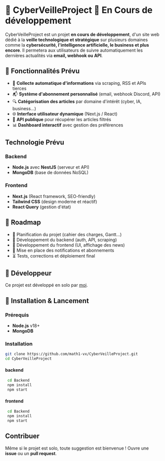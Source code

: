 # 🚀 CyberVeilleProject 🔄 En Cours de développement 

CyberVeilleProject est un projet **en cours de développement**, d'un site web dédié à la **veille technologique et stratégique** sur plusieurs domaines comme la **cybersécurité, l'intelligence artificielle, le business et plus encore**. Il permetera aux utilisateurs de suivre automatiquement les dernières actualités via **email, webhook ou API**.

## 🌟 Fonctionnalités Prévu 
- 📌 **Collecte automatique d'informations** via scraping, RSS et APIs tierces
- 📬 **Système d'abonnement personnalisé** (email, webhook Discord, API)
- 🔍 **Catégorisation des articles** par domaine d'intérêt (cyber, IA, business…)
- 🌐 **Interface utilisateur dynamique** (Next.js / React)
- 📡 **API publique** pour récupérer les articles filtrés
- 📊 **Dashboard interactif** avec gestion des préférences

## Technologie Prévu
### **Backend**
 - **Node.js** avec **NestJS** (serveur et API) 
 - **MongoDB** (base de données NoSQL)
### **Frontend** 
- **Next.js** (React framework, SEO-friendly) 
- **Tailwind CSS** (design moderne et réactif) 
- **React Query** (gestion d'état)


## 📅 Roadmap 
- 🔄 Planification du projet (cahier des charges, Gantt…) 
- 🔄 Développement du backend (auth, API, scraping) 
- 🔄 Développement du frontend (UI, affichage des news) 
- 🔄 Mise en place des notifications et abonnements 
- ⏳ Tests, corrections et déploiement final

## 👤 Développeur 
Ce projet est développé en solo par [moi](https://github.com/math1-vx).


## 🚀 Installation & Lancement 
### **Prérequis**
 - **Node.js** v18+ 
 - **MongoDB** 
### **Installation**
 ```bash
 git clone https://github.com/math1-vx/CyberVeilleProject.git 
 cd CyberVeilleProject 
```
#### backend
```bash
 cd Backend
 npm install
 npm start
```
#### frontend
```bash
 cd Backend
 npm install
 npm start
```

## Contribuer
Même si le projet est solo, toute suggestion est bienvenue ! Ouvre une **issue** ou un **pull request**.
